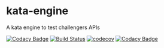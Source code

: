 # kata-engine
A kata engine to test challengers APIs

[![Codacy Badge](https://api.codacy.com/project/badge/Grade/46ddd018253e4c6cb79a176e734ba9f5)](https://www.codacy.com/app/migibert/kata-engine?utm_source=github.com&utm_medium=referral&utm_content=migibert/kata-engine&utm_campaign=badger)
[![Build Status](https://travis-ci.org/migibert/kata-engine.svg?branch=master)](https://travis-ci.org/migibert/kata-engine)
[![codecov](https://codecov.io/gh/migibert/kata-engine/branch/master/graph/badge.svg)](https://codecov.io/gh/migibert/kata-engine)
[![Codacy Badge](https://api.codacy.com/project/badge/Grade/46ddd018253e4c6cb79a176e734ba9f5)](https://www.codacy.com/app/migibert/kata-engine?utm_source=github.com&amp;utm_medium=referral&amp;utm_content=migibert/kata-engine&amp;utm_campaign=Badge_Grade)
